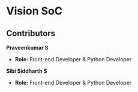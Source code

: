 # Vision SoC

## Contributors

**Praveenkumar S**
- **Role:** Front-end Developer & Python Developer

**Sibi Siddharth S**
- **Role:** Front-end Developer & Python Developer



